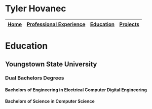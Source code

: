 # Tyler Hovanec

[Home](Home.md) | [Professional Experience](ProfessionalExperience.md) | [Education](Education.md) | [Projects](Projects.md)
--------------- | ---------------------------------------------------- | ------------------------- | ----------------------

# Education

## Youngstown State University

### Dual Bachelors Degrees

#### Bachelors of Engineering in Electrical Computer Digital Engineering

#### Bachelors of Science in Computer Science

